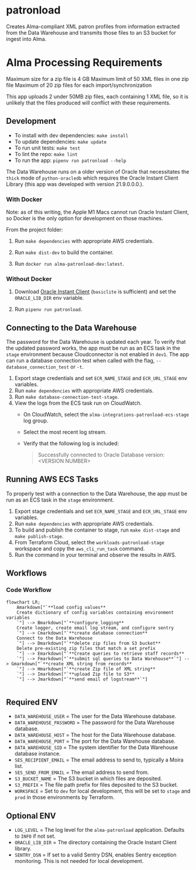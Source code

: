 # patronload

Creates Alma-compliant XML patron profiles from information extracted from the Data Warehouse and transmits those files to an S3 bucket for ingest into Alma.

# Alma Processing Requirements

Maximum size for a zip file is 4 GB
Maximum limit of 50 XML files in one zip file
Maximum of 20 zip files for each import/synchronization

This app uploads 2 under 50MB zip files, each containing 1 XML file, so it is unlikely that the files produced will conflict with these requirements.


## Development

- To install with dev dependencies: `make install`
- To update dependencies: `make update`
- To run unit tests: `make test`
- To lint the repo: `make lint`
- To run the app: `pipenv run patronload --help`

The Data Warehouse runs on a older version of Oracle that necessitates the `thick` mode of `python-oracledb` which requires the Oracle Instant Client Library (this app was developed with version 21.9.0.0.0.).

### With Docker

Note: as of this writing, the Apple M1 Macs cannot run Oracle Instant Client, so Docker is the only option for development on those machines. 

From the project folder:

1. Run `make dependencies` with appropriate AWS credentials.

2. Run `make dist-dev` to build the container.

3. Run `docker run alma-patronload-dev:latest`.

### Without Docker

1. Download [Oracle Instant Client](https://www.oracle.com/database/technologies/instant-client/downloads.html) (`basiclite` is sufficient) and set the `ORACLE_LIB_DIR` env variable.
   
2. Run `pipenv run patronload`.

## Connecting to the Data Warehouse

The password for the Data Warehouse is updated each year. To verify that the updated password works, the app must be run as an ECS task in the `stage` environment because Cloudconnector is not enabled in `dev1`. The app can run a database connection test when called with the flag, `--database_connection_test` or `-t`.

1. Export stage credentials and set `ECR_NAME_STAGE` and `ECR_URL_STAGE` env variables.
2. Run `make dependencies` with appropriate AWS credentials.
3. Run `make database-connection-test-stage`.
4. View the logs from the ECS task run on CloudWatch. 
   * On CloudWatch, select the `alma-integrations-patronload-ecs-stage` log group.
   * Select the most recent log stream. 
   * Verify that the following log is included: 

     > Successfully connected to Oracle Database version: \<VERSION NUMBER\>


## Running AWS ECS Tasks

To properly test with a connection to the Data Warehouse, the app must be run as an ECS task in the `stage` environment.

1. Export stage credentials and set `ECR_NAME_STAGE` and `ECR_URL_STAGE` env variables.
2. Run `make dependencies` with appropriate AWS credentials.
3. To build and publish the container to stage, run `make dist-stage` and `make publish-stage`. 
4. From Terraform Cloud, select the `workloads-patronload-stage` workspace and copy the `aws_cli_run_task` command.
5. Run the command in your terminal and observe the results in AWS.

## Workflows

### Code Workflow

```mermaid
flowchart LR;
    Amarkdown["`**load config values**
    Create dictionary of config variables containing environment variables
    `"] --> Bmarkdown["`**configure_logging**
    Create logger, create email log stream, and configure sentry
    `"] --> Cmarkdown["`**create database connection**
    Connect to the Data Warehouse
    `"] --> Dmarkdown["`**delete zip files from S3 bucket**
    Delete pre-existing zip files that match a set prefix
    `"] --> Emarkdown["`**Create queries to retrieve staff records**
    `"] --> Fmarkdown["`**submit sql queries to Data Warehouse**`"] --> Gmarkdown["`**create XML string from records**
    `"] --> Hmarkdown["`**create Zip file of XML string**
    `"] --> Imarkdown["`**upload Zip file to S3**
    `"] --> Jmarkdown["`**send email of logstream**`"]
    

```

## Required ENV

- `DATA_WAREHOUSE_USER` = The user for the Data Warehouse database.
- `DATA_WAREHOUSE_PASSWORD` = The password for the Data Warehouse database.
- `DATA_WAREHOUSE_HOST` = The host for the Data Warehouse database.
- `DATA_WAREHOUSE_PORT` = The port for the Data Warehouse database.
- `DATA_WAREHOUSE_SID` = The system identifier for the Data Warehouse database instance.
- `SES_RECIPIENT_EMAIL` = The email address to send to, typically a Moira list.
- `SES_SEND_FROM_EMAIL` = The email address to send from.
- `S3_BUCKET_NAME` = The S3 bucket in which files are deposited.
- `S3_PREFIX` = The file path prefix for files deposited to the S3 bucket.
- `WORKSPACE` = Set to `dev` for local development, this will be set to `stage` and `prod` in those environments by Terraform.

## Optional ENV

- `LOG_LEVEL` = The log level for the `alma-patronload` application. Defaults to `INFO` if not set.
- `ORACLE_LIB_DIR` = The directory containing the Oracle Instant Client library. 
- `SENTRY_DSN` = If set to a valid Sentry DSN, enables Sentry exception monitoring. This is not needed for local development.
